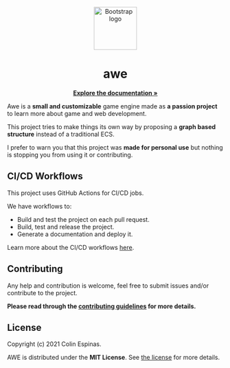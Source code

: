 <p align="center">
  <img src="https://imgur.com/7rrA61y.png" alt="Bootstrap logo" width="100" height="100">
</p>

<h1 align="center">awe</h1>

<p align="center">
  <a href="https://colinespinas.github.io/awe"><strong>Explore the documentation »</strong></a>
</p>

Awe is a **small and customizable** game engine made as **a passion project** to learn more about game and web development.

This project tries to make things its own way by proposing a **graph based structure** instead of a traditional ECS.

I prefer to warn you that this project was **made for personal use** but nothing is stopping you from using it or contributing.

## CI/CD Workflows

This project uses GitHub Actions for CI/CD jobs.

We have workflows to:
- Build and test the project on each pull request.
- Build, test and release the project.
- Generate a documentation and deploy it.

Learn more about the CI/CD workflows [here](./.github/WORKFLOWS.md).

## Contributing
Any help and contribution is welcome, feel free to submit issues and/or contribute to the project.

**Please read through the [contributing guidelines](./.github/CONTRIBUTING.md) for more details.**

## License

Copyright (c) 2021 Colin Espinas.

AWE is distributed under the **MIT License**. See [the license](./LICENSE) for more details.